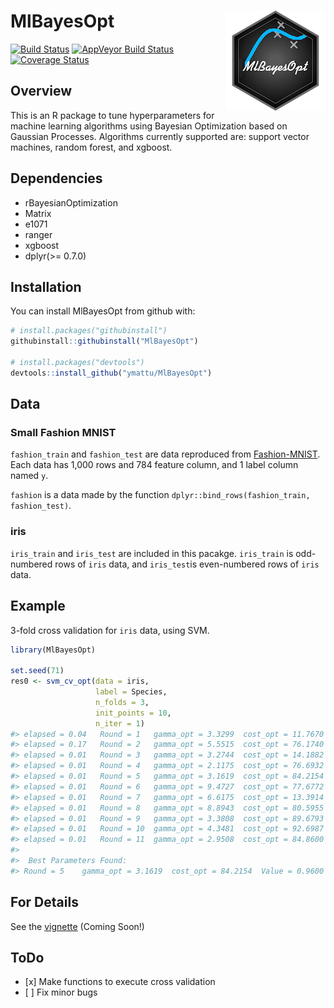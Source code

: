 
<!-- README.md is generated from README.Rmd. Please edit that file -->
MlBayesOpt <img src="logo.png" align="right" />
===============================================

[![Build Status](https://travis-ci.org/ymattu/MlBayesOpt.svg?branch=master)](https://travis-ci.org/ymattu/MlBayesOpt) [![AppVeyor Build Status](https://ci.appveyor.com/api/projects/status/github/ymattu/MlBayesOpt?branch=master&svg=true)](https://ci.appveyor.com/project/ymattu/MlBayesOpt) [![Coverage Status](https://img.shields.io/codecov/c/github/ymattu/MlBayesOpt/master.svg)](https://codecov.io/github/ymattu/MlBayesOpt?branch=master)

Overview
--------

This is an R package to tune hyperparameters for machine learning algorithms using Bayesian Optimization based on Gaussian Processes. Algorithms currently supported are: support vector machines, random forest, and xgboost.

Dependencies
------------

-   rBayesianOptimization
-   Matrix
-   e1071
-   ranger
-   xgboost
-   dplyr(&gt;= 0.7.0)

Installation
------------

You can install MlBayesOpt from github with:

``` r
# install.packages("githubinstall")
githubinstall::githubinstall("MlBayesOpt")

# install.packages("devtools")
devtools::install_github("ymattu/MlBayesOpt")
```

Data
----

### Small Fashion MNIST

`fashion_train` and `fashion_test` are data reproduced from [Fashion-MNIST](https://github.com/zalandoresearch/fashion-mnist). Each data has 1,000 rows and 784 feature column, and 1 label column named `y`.

`fashion` is a data made by the function `dplyr::bind_rows(fashion_train, fashion_test)`.

### iris

`iris_train` and `iris_test` are included in this pacakge. `iris_train` is odd-numbered rows of `iris` data, and `iris_test`is even-numbered rows of `iris` data.

Example
-------

3-fold cross validation for `iris` data, using SVM.

``` r
library(MlBayesOpt)

set.seed(71)
res0 <- svm_cv_opt(data = iris,
                   label = Species,
                   n_folds = 3,
                   init_points = 10,
                   n_iter = 1)
#> elapsed = 0.04   Round = 1   gamma_opt = 3.3299  cost_opt = 11.7670  Value = 0.9333 
#> elapsed = 0.17   Round = 2   gamma_opt = 5.5515  cost_opt = 76.1740  Value = 0.9067 
#> elapsed = 0.01   Round = 3   gamma_opt = 3.2744  cost_opt = 14.1882  Value = 0.9400 
#> elapsed = 0.01   Round = 4   gamma_opt = 2.1175  cost_opt = 76.6932  Value = 0.9200 
#> elapsed = 0.01   Round = 5   gamma_opt = 3.1619  cost_opt = 84.2154  Value = 0.9600 
#> elapsed = 0.01   Round = 6   gamma_opt = 9.4727  cost_opt = 77.6772  Value = 0.8933 
#> elapsed = 0.01   Round = 7   gamma_opt = 6.6175  cost_opt = 13.3914  Value = 0.9267 
#> elapsed = 0.01   Round = 8   gamma_opt = 8.8943  cost_opt = 80.5955  Value = 0.8733 
#> elapsed = 0.01   Round = 9   gamma_opt = 3.3808  cost_opt = 89.6793  Value = 0.9333 
#> elapsed = 0.01   Round = 10  gamma_opt = 4.3481  cost_opt = 92.6987  Value = 0.9000 
#> elapsed = 0.01   Round = 11  gamma_opt = 2.9508  cost_opt = 84.8600  Value = 0.9467 
#> 
#>  Best Parameters Found: 
#> Round = 5    gamma_opt = 3.1619  cost_opt = 84.2154  Value = 0.9600
```

For Details
-----------

See the [vignette](https://ymattu.github.io/MlBayesOpt/articles/MlBayesOpt.html) (Coming Soon!)

ToDo
----

-   \[x\] Make functions to execute cross validation
-   \[ \] Fix minor bugs
